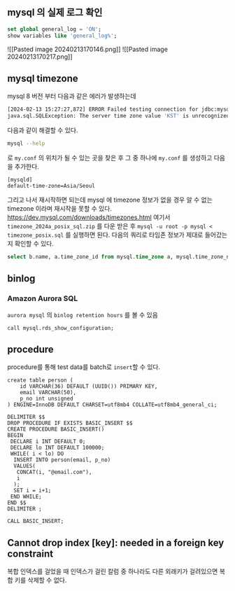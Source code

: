 ## mysql 의 실제 로그 확인
```sql
set global general_log = 'ON';
show variables like 'general_log%';
```
![[Pasted image 20240213170146.png]]
![[Pasted image 20240213170217.png]]
## mysql timezone
mysql 8 버전 부터 다음과 같은 에러가 발생하는데
```bash
[2024-02-13 15:27:27,872] ERROR Failed testing connection for jdbc:mysql://localhost:3306/?useInformationSchema=true&nullCatalogMeansCurrent=false&useUnicode=true&characterEncoding=UTF-8&characterSetResults=UTF-8&zeroDateTimeBehavior=CONVERT_TO_NULL&connectTimeout=30000 with user 'root' (io.debezium.connector.mysql.MySqlConnector:91)
java.sql.SQLException: The server time zone value 'KST' is unrecognized or represents more than one time zone. You must configure either the server or JDBC driver (via the 'connectionTimeZone' configuration property) to use a more specific time zone value if you want to utilize time zone support.
```
다음과 같이 해결할 수 있다.
```bash
mysql --help
```
로 `my.conf` 의 위치가 될 수 있는 곳을 찾은 후 그 중 하나에 `my.conf` 를 생성하고 다음을 추가한다.
```
[mysqld]  
default-time-zone=Asia/Seoul
```
그리고 나서 재시작하면 되는데
mysql 에 timezone 정보가 없을 경우 알 수 없는 timezone 이라며 재시작을 못할 수 있다.
https://dev.mysql.com/downloads/timezones.html 여기서 `timezone_2024a_posix_sql.zip` 를 다운 받은 후 `mysql -u root -p mysql < timezone_posix.sql` 를 실행하면 된다. 다음의 쿼리로 타임존 정보가 제대로 들어갔는지 확인할 수 있다.
```sql
select b.name, a.time_zone_id from mysql.time_zone a, mysql.time_zone_name b where a.time_zone_id = b.time_zone_id and b.name like '%Seoul';
```
## binlog
### Amazon Aurora SQL
`aurora mysql` 의 `binlog retention hours` 를 볼 수 있음
```
call mysql.rds_show_configuration;
```

## procedure
procedure를 통해 test data를 batch로 `insert`할 수 있다.
```mysql
create table person (
	id VARCHAR(36) DEFAULT (UUID()) PRIMARY KEY, 
	email VARCHAR(50),
	p_no int unsigned
) ENGINE=InnoDB DEFAULT CHARSET=utf8mb4 COLLATE=utf8mb4_general_ci;

DELIMITER $$ 
DROP PROCEDURE IF EXISTS BASIC_INSERT $$
CREATE PROCEDURE BASIC_INSERT()
BEGIN
 DECLARE i INT DEFAULT 0;
 DECLARE lo INT DEFAULT 100000;
 WHILE( i < lo) DO
  INSERT INTO person(email, p_no) 
  VALUES(
   CONCAT(i, "@email.com"), 
   i
  );
  SET i = i+1;
 END WHILE;
END $$
DELIMITER ;

CALL BASIC_INSERT;
```

## Cannot drop index \[key\]: needed in a foreign key constraint

복합 인덱스를 걸었을 때 인덱스가 걸린 칼럼 중 하나라도 다른 외래키가 걸려있으면 복합 키를 삭제할 수 없다.